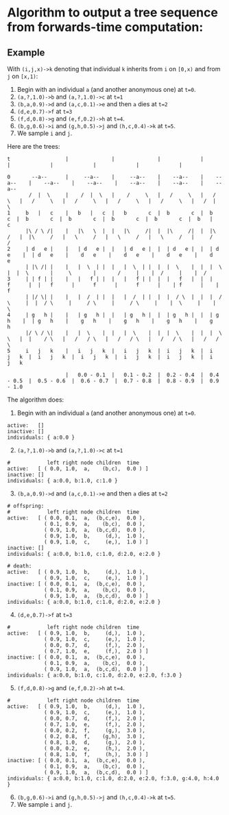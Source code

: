 # Algorithm to output a tree sequence from forwards-time computation:


## Example

With `(i,j,x)->k` denoting that individual `k` inherits from `i` on `[0,x)` and from `j` on `[x,1)`:

1. Begin with an individual `a` (and another anonymous one) at `t=0`.
2. `(a,?,1.0)->b` and `(a,?,1.0)->c` at `t=1`
3. `(b,a,0.9)->d` and `(a,c,0.1)->e` and then `a` dies at `t=2`
4. `(d,e,0.7)->f` at `t=3`
5. `(f,d,0.8)->g` and `(e,f,0.2)->h` at `t=4`.
6. `(b,g,0.6)->i` and `(g,h,0.5)->j` and `(h,c,0.4)->k` at `t=5`.
7. We sample `i` and `j`.


Here are the trees:
```
t                  |              |              |             |             |             |             |             |             |            
                                                                                                                                                  
0       --a--      |     --a--    |     --a--    |    --a--    |    --a--    |    --a--    |    --a--    |    --a--    |    --a--    |    --a--   
       /  |  \     |    /  |  \   |    /     \   |   /     \   |   /     \   |   /     \   |   /     \   |   /     \   |   /     \   |   /  |  \  
1     b   |   c    |   b   |   c  |   b       c  |  b       c  |  b       c  |  b       c  |  b       c  |  b       c  |  b       c  |  b   |   c 
      |\ / \ /|    |   |\   \  |  |   |\     /|  |  |\     /|  |  |\     /   |  |\     /   |   \     /   |   \     /   |   \     /   |     /   /  
2     | d   e |    |   | d   e |  |   | d   e |  |  | d   e |  |  | d   e    |  | d   e    |    d   e    |    d   e    |    d   e    |    d   e   
      | |\ /| |    |   |  \  | |  |   |  \  | |  |  |  \    |  |  |  \       |  |  \       |     \       |       /     |    |  /     |    |  /    
3     | | f | |    |   |   f | |  |   |   f | |  |  |   f   |  |  |   f      |  |   f      |      f      |      f      |    | f      |    | f     
      | |/ \| |    |   |  /  | |  |   |  /  | |  |  |  / \  |  |  |  / \     |  |  / \     |     / \     |     / \     |    |  \     |    |  \    
4     | g   h |    |   | g   h |  |   | g   h |  |  | g   h |  |  | g   h    |  | g   h    |    g   h    |    g   h    |    g   h    |    g   h   
      |/ \ / \|    |   |  \    |  |   |  \    |  |  |  \    |  |  |  \   \   |  |    / \   |   /   / \   |   /   / \   |   /   / \   |   /   / \  
5     i   j   k    |   i   j   k  |   i   j   k  |  i   j   k  |  i   j   k  |  i   j   k  |  i   j   k  |  i   j   k  |  i   j   k  |  i   j   k 
                                                                                                                                                  
                   |   0.0 - 0.1  |   0.1 - 0.2  |  0.2 - 0.4  |  0.4 - 0.5  |  0.5 - 0.6  |  0.6 - 0.7  |  0.7 - 0.8  |  0.8 - 0.9  |  0.9 - 1.0 
```

The algorithm does:

1. Begin with an individual `a` (and another anonymous one) at `t=0`.

```
active:   []
inactive: []
individuals: { a:0.0 }
```

2. `(a,?,1.0)->b` and `(a,?,1.0)->c` at `t=1`

```
#            left right node children  time
active:   [ ( 0.0, 1.0,  a,    (b,c),  0.0 ) ]
inactive: []
individuals: { a:0.0, b:1.0, c:1.0 }
```

3. `(b,a,0.9)->d` and `(a,c,0.1)->e` and then `a` dies at `t=2`

```
# offspring:
#            left right node children  time
active:   [ ( 0.0, 0.1,  a,  (b,c,e),  0.0 ),
            ( 0.1, 0.9,  a,    (b,c),  0.0 ),
            ( 0.9, 1.0,  a,  (b,c,d),  0.0 ),
            ( 0.9, 1.0,  b,     (d,),  1.0 ),
            ( 0.9, 1.0,  c,     (e,),  1.0 ) ]
inactive: []
individuals: { a:0.0, b:1.0, c:1.0, d:2.0, e:2.0 }

# death:
active:   [ ( 0.9, 1.0,  b,     (d,),  1.0 ),
            ( 0.9, 1.0,  c,     (e,),  1.0 ) ]
inactive: [ ( 0.0, 0.1,  a,  (b,c,e),  0.0 ),
            ( 0.1, 0.9,  a,    (b,c),  0.0 ),
            ( 0.9, 1.0,  a,  (b,c,d),  0.0 ) ]
individuals: { a:0.0, b:1.0, c:1.0, d:2.0, e:2.0 }
```

4. `(d,e,0.7)->f` at `t=3`

```
#            left right node children  time
active:   [ ( 0.9, 1.0,  b,     (d,),  1.0 ),
            ( 0.9, 1.0,  c,     (e,),  1.0 ),
            ( 0.0, 0.7,  d,     (f,),  2.0 ),
            ( 0.7, 1.0,  e,     (f,),  2.0 ) ]
inactive: [ ( 0.0, 0.1,  a,  (b,c,e),  0.0 ),
            ( 0.1, 0.9,  a,    (b,c),  0.0 ),
            ( 0.9, 1.0,  a,  (b,c,d),  0.0 ) ]
individuals: { a:0.0, b:1.0, c:1.0, d:2.0, e:2.0, f:3.0 }
```

5. `(f,d,0.8)->g` and `(e,f,0.2)->h` at `t=4`.

```
#            left right node children  time
active:   [ ( 0.9, 1.0,  b,     (d,),  1.0 ),
            ( 0.9, 1.0,  c,     (e,),  1.0 ),
            ( 0.0, 0.7,  d,     (f,),  2.0 ),
            ( 0.7, 1.0,  e,     (f,),  2.0 ),
            ( 0.0, 0.2,  f,     (g,),  3.0 ),
            ( 0.2, 0.8,  f,    (g,h),  3.0 ),
            ( 0.8, 1.0,  d,     (g,),  2.0 ),
            ( 0.0, 0.2,  e,     (h,),  2.0 ),
            ( 0.8, 1.0,  f,     (h,),  3.0 ) ]
inactive: [ ( 0.0, 0.1,  a,  (b,c,e),  0.0 ),
            ( 0.1, 0.9,  a,    (b,c),  0.0 ),
            ( 0.9, 1.0,  a,  (b,c,d),  0.0 ) ]
individuals: { a:0.0, b:1.0, c:1.0, d:2.0, e:2.0, f:3.0, g:4.0, h:4.0 }
```

6. `(b,g,0.6)->i` and `(g,h,0.5)->j` and `(h,c,0.4)->k` at `t=5`.
7. We sample `i` and `j`.


